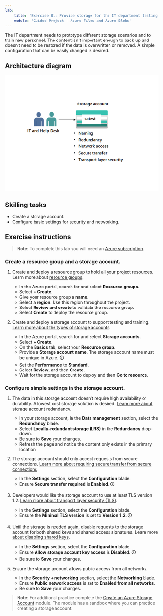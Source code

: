 ```yaml
---
lab:
    title: 'Exercise 01: Provide storage for the IT department testing and training        '
    module: 'Guided Project - Azure Files and Azure Blobs'
---
```


The IT department needs to prototype different storage scenarios and to train new personnel. The content isn't important enough to back up and doesn't need to be restored if the data is overwritten or removed. A simple configuration that can be easily changed is desired.

## Architecture diagram
![Diagram with one storage account](../Media/task_01.png)

## Skilling tasks
- Create a storage account. 
- Configure basic settings for security and networking. 

## Exercise instructions

>**Note**: To complete this lab you will need an [Azure subscription](https://azure.microsoft.com/free/).

### Create a resource group and a storage account.

1. Create and deploy a resource group to hold all your project resources. Learn more about [resource groups](https://learn.microsoft.com/azure/azure-resource-manager/management/manage-resource-groups-portal).
    - In the Azure portal, search for and select **Resource groups**.
    - Select **+ Create**.
    - Give your resource group a **name**. 
    - Select a **region**. Use this region throughout the project. 
    - Select **Review and create** to validate the resource group.
    - Select **Create** to deploy the resource group.

1. Create and deploy a storage account to support testing and training. [Learn more about the types of storage accounts](https://learn.microsoft.com/azure/storage/common/storage-account-overview#types-of-storage-accounts).
    - In the Azure portal, search for and select  **Storage accounts**. 
    - Select **+ Create**.
    - On the **Basics** tab, select your **Resource group**.
    - Provide a **Storage account name**. The storage account name must be unique in Azure. &#128712; 
    - Set the **Performance** to **Standard**. 
    - Select **Review**, and then **Create**. 
    - Wait for the storage account to deploy and then **Go to resource**.  

### Configure simple settings in the storage account.

1. The data in this storage account doesn't require high availability or durability. A lowest cost storage solution is desired. [Learn more about storage account redundancy](https://learn.microsoft.com//azure/storage/common/storage-redundancy).
    - In your storage account, in the **Data management** section, select the **Redundancy** blade.
    - Select **Locally-redundant storage (LRS)** in the **Redundancy** drop-down. 
    - Be sure to **Save** your changes. 
    - Refresh the page and notice the content only exists in the primary location. 

1. The storage account should only accept requests from secure connections. [Learn more about requiring secure transfer from secure connections](https://learn.microsoft.com/azure/storage/common/storage-require-secure-transfer)
    - In the **Settings** section, select the **Configuration** blade.
    - Ensure **Secure transfer required** is **Enabled**. &#128712;  

1. Developers would like the storage account to use at least TLS version 1.2. [Learn more about transport layer security (TLS)](https://learn.microsoft.com//azure/storage/common/transport-layer-security-configure-minimum-version?tabs=portal).
    - In the **Settings** section, select the **Configuration** blade.
    - Ensure the **Minimal TLS version** is set to **Version 1.2**. &#128712; 


1. Until the storage is needed again, disable requests to the storage account for both shared keys and shared access signatures. [Learn more about disabling shared keys](https://learn.microsoft.com/azure/storage/common/shared-key-authorization-prevent?tabs=portal#disable-shared-key-authorization).
    - In the **Settings** section, select the **Configuration** blade.
    - Ensure **Allow storage account key access** is **Disabled**. &#128712; 
    - Be sure to **Save** your changes. 

1. Ensure the storage account allows public access from all networks.  
    - In the **Security + networking** section, select the **Networking** blade.
    - Ensure **Public network access** is set to **Enabled from all networks**.
    - Be sure to **Save** your changes. 

>**Note**: For additional practice complete the [Create an Azure Storage Account](https://learn.microsoft.com/training/modules/create-azure-storage-account/) module. The module has a sandbox where you can practice creating a storage account.
